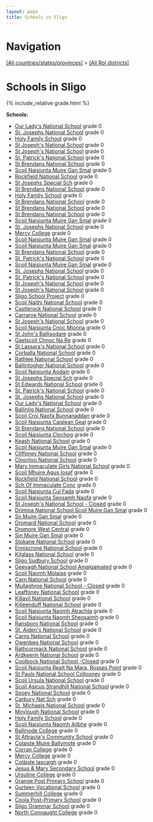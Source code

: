 ```yaml
---
layout: page
title: Schools in Sligo
---
```

# Navigation

[[All countries/states/provinces]](../..) > [[All RoI districts]](..)

# Schools in Sligo

{% include_relative grade.html %}

**Schools:**

- [Our Lady's National School](Our_Lady's_National_School.md) grade 0
- [St. Josephs National School](St._Josephs_National_School.md) grade 0
- [Holy Family School](Holy_Family_School.md) grade 0
- [St Joseph's National School](St_Joseph's_National_School.md) grade 0
- [St Joseph's National School](St_Joseph's_National_School.md) grade 0
- [St. Patrick's National School](St._Patrick's_National_School.md) grade 0
- [St Brendans National School](St_Brendans_National_School.md) grade 0
- [Scoil Naisiunta Muire Gan Smal](Scoil_Naisiunta_Muire_Gan_Smal.md) grade 0
- [Rockfield National School](Rockfield_National_School.md) grade 0
- [St Josephs Special Sch](St_Josephs_Special_Sch.md) grade 0
- [St Brendans National School](St_Brendans_National_School.md) grade 0
- [Holy Family School](Holy_Family_School.md) grade 0
- [St Brendans National School](St_Brendans_National_School.md) grade 0
- [St Brendans National School](St_Brendans_National_School.md) grade 0
- [St Brendans National School](St_Brendans_National_School.md) grade 0
- [Scoil Naisiunta Muire Gan Smal](Scoil_Naisiunta_Muire_Gan_Smal.md) grade 0
- [St. Josephs National School](St._Josephs_National_School.md) grade 0
- [Mercy College](Mercy_College.md) grade 0
- [Scoil Naisiunta Muire Gan Smal](Scoil_Naisiunta_Muire_Gan_Smal.md) grade 0
- [Scoil Naisiunta Muire Gan Smal](Scoil_Naisiunta_Muire_Gan_Smal.md) grade 0
- [St Brendans National School](St_Brendans_National_School.md) grade 0
- [St. Patrick's National School](St._Patrick's_National_School.md) grade 0
- [Scoil Naisiunta Muire Gan Smal](Scoil_Naisiunta_Muire_Gan_Smal.md) grade 0
- [St. Josephs National School](St._Josephs_National_School.md) grade 0
- [St. Patrick's National School](St._Patrick's_National_School.md) grade 0
- [St Joseph's National School](St_Joseph's_National_School.md) grade 0
- [St Joseph's National School](St_Joseph's_National_School.md) grade 0
- [Sligo School Project](Sligo_School_Project.md) grade 0
- [Scoil Naithi National School](Scoil_Naithi_National_School.md) grade 0
- [Castlerock National School](Castlerock_National_School.md) grade 0
- [Carraroe National School](Carraroe_National_School.md) grade 0
- [St Joseph's National School](St_Joseph's_National_School.md) grade 0
- [Scoil Naisiunta Cnoc Mionna](Scoil_Naisiunta_Cnoc_Mionna.md) grade 0
- [St John's Ballisodare](St_John's_Ballisodare.md) grade 0
- [Gaelscoil Chnoc Na Re](Gaelscoil_Chnoc_Na_Re.md) grade 0
- [St Lassara's National School](St_Lassara's_National_School.md) grade 0
- [Corballa National School](Corballa_National_School.md) grade 0
- [Rathlee National School](Rathlee_National_School.md) grade 0
- [Ballintogher National School](Ballintogher_National_School.md) grade 0
- [Scoil Naisiunta Aodain](Scoil_Naisiunta_Aodain.md) grade 0
- [St Josephs Special Sch](St_Josephs_Special_Sch.md) grade 0
- [St Edwards National School](St_Edwards_National_School.md) grade 0
- [St. Patrick's National School](St._Patrick's_National_School.md) grade 0
- [St. Josephs National School](St._Josephs_National_School.md) grade 0
- [Our Lady's National School](Our_Lady's_National_School.md) grade 0
- [Ballinlig National School](Ballinlig_National_School.md) grade 0
- [Scoil Croi Naofa Bunnanaddan](Scoil_Croi_Naofa_Bunnanaddan.md) grade 0
- [Scoil Naisiunta Caislean Geal](Scoil_Naisiunta_Caislean_Geal.md) grade 0
- [St Brendans National School](St_Brendans_National_School.md) grade 0
- [Scoil Naisiunta Clochog](Scoil_Naisiunta_Clochog.md) grade 0
- [Keash National School](Keash_National_School.md) grade 0
- [Scoil Naisiunta Muire Gan Smal](Scoil_Naisiunta_Muire_Gan_Smal.md) grade 0
- [Cliffoney National School](Cliffoney_National_School.md) grade 0
- [Cloonloo National School](Cloonloo_National_School.md) grade 0
- [Mary Immaculate Girls National School](Mary_Immaculate_Girls_National_School.md) grade 0
- [Scoil Mhuire Agus Iosaf](Scoil_Mhuire_Agus_Iosaf.md) grade 0
- [Rockfield National School](Rockfield_National_School.md) grade 0
- [Sch Of Immaculate Conc](Sch_Of_Immaculate_Conc.md) grade 0
- [Scoil Naisiunta Cul Fada](Scoil_Naisiunta_Cul_Fada.md) grade 0
- [Scoil Naisiunta Seosamh Naofa](Scoil_Naisiunta_Seosamh_Naofa.md) grade 0
- [St Joseph's National School - Closed](St_Joseph's_National_School_-_Closed.md) grade 0
- [Drimina National School   Scoil Muire Gan Smal](Drimina_National_School___Scoil_Muire_Gan_Smal.md) grade 0
- [Sn Muire Gan Smal](Sn_Muire_Gan_Smal.md) grade 0
- [Dromard National School](Dromard_National_School.md) grade 0
- [Dromore West Central](Dromore_West_Central.md) grade 0
- [Sin Muire Gan Smal](Sin_Muire_Gan_Smal.md) grade 0
- [Stokane National School](Stokane_National_School.md) grade 0
- [Enniscrone National School](Enniscrone_National_School.md) grade 0
- [Kilglass National School](Kilglass_National_School.md) grade 0
- [Sligo Sudbury School](Sligo_Sudbury_School.md) grade 0
- [Geevagh National School Amalgamated](Geevagh_National_School_Amalgamated.md) grade 0
- [Scoil Naomh Molaise](Scoil_Naomh_Molaise.md) grade 0
- [Carn National School](Carn_National_School.md) grade 0
- [Mullaghroe National School - Closed](Mullaghroe_National_School_-_Closed.md) grade 0
- [Leaffoney National School](Leaffoney_National_School.md) grade 0
- [Killavil National School](Killavil_National_School.md) grade 0
- [Killeenduff National School](Killeenduff_National_School.md) grade 0
- [Scoil Naisiunta Naomh Atrachta](Scoil_Naisiunta_Naomh_Atrachta.md) grade 0
- [Scoil Naisiunta Naomh Sheosaimh](Scoil_Naisiunta_Naomh_Sheosaimh.md) grade 0
- [Ransboro National School](Ransboro_National_School.md) grade 0
- [St. Aiden's National School](St._Aiden's_National_School.md) grade 0
- [Carns National School](Carns_National_School.md) grade 0
- [Owenbeg National School](Owenbeg_National_School.md) grade 0
- [Rathcormack National School](Rathcormack_National_School.md) grade 0
- [Ardkeerin National School](Ardkeerin_National_School.md) grade 0
- [Coolbock National School -Closed](Coolbock_National_School_-Closed.md) grade 0
- [Scoil Naisiunta Realt Na Mara, Rosses Point](Scoil_Naisiunta_Realt_Na_Mara,_Rosses_Point.md) grade 0
- [St Pauls National School Collooney](St_Pauls_National_School_Collooney.md) grade 0
- [Scoil Ursula National School](Scoil_Ursula_National_School.md) grade 0
- [Scoil Asicus Strandhill National School](Scoil_Asicus_Strandhill_National_School.md) grade 0
- [Sooey National School](Sooey_National_School.md) grade 0
- [Carbury Nat Sch](Carbury_Nat_Sch.md) grade 0
- [St. Michaels National School](St._Michaels_National_School.md) grade 0
- [Moylough National School](Moylough_National_School.md) grade 0
- [Holy Family School](Holy_Family_School.md) grade 0
- [Scoil Naisiunta Naomh Ailbhe](Scoil_Naisiunta_Naomh_Ailbhe.md) grade 0
- [Ballinode College](Ballinode_College.md) grade 0
- [St Attracta's Community School](St_Attracta's_Community_School.md) grade 0
- [Colaiste Muire Ballymote](Colaiste_Muire_Ballymote.md) grade 0
- [Corran College](Corran_College.md) grade 0
- [Mercy College](Mercy_College.md) grade 0
- [Coláiste Iascaigh](Coláiste_Iascaigh.md) grade 0
- [Jesus & Mary Secondary School](Jesus_&_Mary_Secondary_School.md) grade 0
- [Ursuline College](Ursuline_College.md) grade 0
- [Grange Post Primary School](Grange_Post_Primary_School.md) grade 0
- [Gurteen Vocational School](Gurteen_Vocational_School.md) grade 0
- [Summerhill College](Summerhill_College.md) grade 0
- [Coola Post-Primary School](Coola_Post-Primary_School.md) grade 0
- [Sligo Grammar School](Sligo_Grammar_School.md) grade 0
- [North Connaught College](North_Connaught_College.md) grade 0
